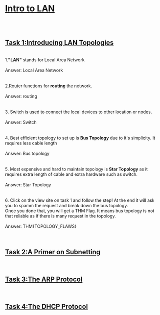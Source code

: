 <h1><ins>Intro to LAN</ins></h1><br><br>

<h2><ins>Task 1:Introducing LAN Topologies</ins></h2><br>
1.<b>"LAN"</b> stands for Local Area Network<br><br>
Answer: Local Area Network <br><br><br>
2.Router functions for <b>routing</b> the network.<br><br>
Answer: routing<br><br><br>
3. Switch is used to connect the local devices to other location or nodes. <br><br>
Answer: Switch <br><br><br>
4. Best efficient topology to set up is <b>Bus Topology</b> due to it's simplicity. It requires less cable length<br><br>
Answer: Bus topology <br><br><br>
5. Most expensive and hard to maintain topology is <b>Star Topology</b> as it requires extra length of cable and extra hardware such as switch. <br><br>
Answer: Star Topology <br><br><br>
6. Click on the view site on task 1 and follow the step! At the end it will ask you to spamm the request and break down the bus topology.<br>
Once you done that, you will get a THM Flag. It means bus topology is not that reliable as if there is many request in the topology.<br><br>
Answer: THM{TOPOLOGY_FLAWS}<br><br><br>

<h2><ins>Task 2:A Primer on Subnetting</ins></h2><br>

<h2><ins>Task 3:The ARP Protocol</ins></h2><br>
<h2><ins>Task 4:The DHCP Protocol</ins></h2><br>
